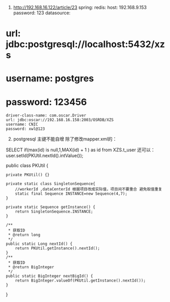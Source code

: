 1. http://192.168.16.122/article/23
spring:
  redis:
    host: 192.168.9.153
    password: 123
  datasource:
#    url: jdbc:postgresql://localhost:5432/xzs
#    username: postgres
#    password: 123456
    driver-class-name: com.oscar.Driver
    url: jdbc:oscar://192.168.16.158:2003/OSRDB/XZS
    username: CNIC
    password: xwl@123

2. postgresql  主键不能自增
除了修改mapper.xml的：
<selectKey keyProperty="id" resultType="java.lang.Integer" order="AFTER">
      SELECT if(max(id) is null,1,MAX(id) + 1 ) as id from XZS.t_user
</selectKey>
还可以：
        user.setId(PKUtil.nextId().intValue());

public class PKUtil {

	private PKUtil() {}
	
	private static class SingletonSequence{
		//workerId ,dataCenterId 根据项目改成实际值，项目间不要重合 避免取值重复
		static final Sequence INSTANCE=new Sequence(4,7);
	}
	
	private static Sequence getInstance() {
		return SingletonSequence.INSTANCE;
	}
	
	/**
	 * 获取ID
	 * @return long
	 */
	public static Long nextId() {
		return PKUtil.getInstance().nextId();
	}
	/**
	 * 获取ID
	 * @return BigInteger
	 */
	public static BigInteger nextBigId() {
		return BigInteger.valueOf(PKUtil.getInstance().nextId());
	}
}
